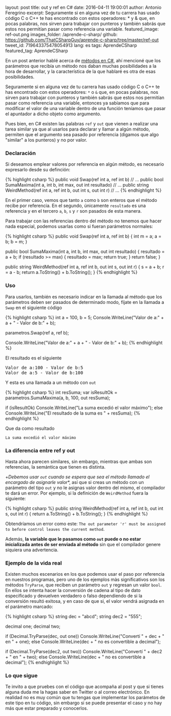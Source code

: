 layout: post
title: out y ref en C#
date: 2016-04-11 19:00:01
author: Antonio Feregrino
excerpt: Seguramente si en alguna vez de tu carrera has usado código C o C++ te has encontrado con estos operadores&#58; &#42; y &amp; que, en pocas palabras, nos sirven para trabajar con punteros y también sabrás que estos nos permitían pasar como referencia una variable.
featured_image: ref-out.png
images_folder: /aprende-c-sharp/
github: https://github.com/ThatCSharpGuy/aprende-c-sharp/tree/master/ref-out
tweet_id: 719643375478054913
lang: es
tags: AprendeCSharp
featured_tag: AprendeCSharp

En un post anterior hablé acerca de <a href="../metodos-c-sharp">métodos en C#</a>, ahí mencioné que los parámetros que recibía un método nos daban muchas posibilidades a la hora de desarrollar, y la característica de la que hablaré es otra de esas posibilidades.

Seguramente si en alguna vez de tu carrera has usado código C o C++ te has encontrado con estos operadores: `*` o  `&` que, en pocas palabras, nos sirven para trabajar con punteros y también sabrás que estos nos permitían pasar como referencia una variable, entonces ya sabíamos que para modificar el valor de una variable dentro de una función teníamos que pasar el apuntador a dicho objeto como argumento.

Pues bien, en C# existen las palabras `ref` y `out` que vienen a realizar una tarea similar ya que al usarlos para declarar y llamar a algún método, permiten que el argumento sea pasado por referencia (digamos que algo "similar" a los punteros) y no por valor.

### Declaración

Si deseamos emplear valores por referencia en algún método, es necesario expresarlo desde su definción:

{% highlight csharp %}
public void Swap(ref int a, ref int b) // ...
public bool SumaMaxima(int a, int b, int max, out int resultado) // ...
public string WeirdMethod(ref int a, ref int b, out int s, out int r) // ...
{% endhighlight %}  

En el primer caso, vemos que tanto `a` como `b` son enteros que el método recibe por referencia. En el segundo, únicamente `resultado` es una referencia y en el tercero `a`, `b`, `s` y `r` son pasados de esta manera.

Para trabajar con las referencias dentro del método no tenemos que hacer nada especial, podemos usarlas como si fueran parámetros normales:

{% highlight csharp %}
public void Swap(ref int a, ref int b)
{
    int m = a;
    a = b;
    b = m;
}

public bool SumaMaxima(int a, int b, int max, out int resultado)
{
    resultado = a + b;
    if (resultado >= max)
    {
        resultado = max;
        return true;
    }
    return false;
}

public string WeirdMethod(ref int a, ref int b, out int s, out int r)
{
    s = a + b;
    r = a - b;
    return a.ToString() + b.ToString();
}
{% endhighlight %}  

### Uso  

Para usarlos, también es necesario indicar en la llamada al método que los parámetros deben ser pasados de determinado modo, fíjate en la llamada a `Swap` en el siguiente código

{% highlight csharp %}
int a = 100, b = 5;
Console.WriteLine("Valor de a:" + a + " - Valor de b:" + b);

parametros.Swap(ref a, ref b);

Console.WriteLine("Valor de a:" + a + " - Valor de b:" + b);
{% endhighlight %}  

El resultado es el siguiente

<pre>
Valor de a:100 - Valor de b:5  
Valor de a:5 - Valor de b:100
</pre>

Y esta es una llamada a un método con `out`

{% highlight csharp %}
int resSuma;
var isResultOk = parametros.SumaMaxima(a, b, 100, out resSuma);

if (isResultOk)
    Console.WriteLine("La suma excedió el valor máximo");
else
    Console.WriteLine("El resultado de la suma es " + resSuma);
{% endhighlight %}  

Que da como resultado
```
La suma excedió el valor máximo
```

### La diferencia entre ref y out

Hasta ahora parecen similares, sin embargo, mientras que ambas son referencias, la semántica que tienen es distinta.

+*Debemos usar `out` cuando se espera que sea el método llamado el encargado de asignarle valor**, así que si creas un método con un parámetro del tipo `out` y no le asignas valor dentro del mismo, el compilador te dará un error. Por ejemplo, si la definición de `WeirdMethod` fuera la siguiente:

{% highlight csharp %}
public string WeirdMethod(ref int a, ref int b, out int s, out int r)
{
    return a.ToString() + b.ToString();
}
{% endhighlight %}  

Obtendríamos un error como este: `The out parameter 'r' must be assigned to before control leaves the current method`.

Además, **la variable que le pasamos como `out` puede o no estar inicializada antes de ser enviada al método** sin que el compilador genere siquiera una advertencia.

### Ejemplo de la vida real
Existen muchos escenarios en los que podemos usar el paso por referencia en nuestros programas, pero uno de los ejemplos màs significativos son los métodos `TryParse`, que reciben un parámetro `out` y regresan un valor `bool`. En ellos se intenta hacer la conversión de cadena al tipo de dato especificado y devuelven verdadero o falso dependiendo de si la conversión resultó exitosa, y en caso de que si, el valor vendrá asignada en el parámetro marcado:

{% highlight csharp %}
string dec = "abcd";
string dec2 = "555";

decimal one;
decimal two;

if (Decimal.TryParse(dec, out one))
    Console.WriteLine("Convertí " + dec + " en " + one);
else
    Console.WriteLine(dec  + " no es convertible a decimal");


if (Decimal.TryParse(dec2, out two))
    Console.WriteLine("Convertí " + dec2 + " en " + two);
else
    Console.WriteLine(dec  + " no es convertible a decimal");
{% endhighlight %}   

### Lo que sigue

Te invito a que pruebes con el código que acompaña al post y que si tienes alguna duda me la hagas saber en Twitter o al correo electrónico. En realidad no es muy común que tu tengas que implementar los parámetos de este tipo en tu código, sin embargo si se puede presentar el caso y no hay más que estar preparado y conocerlos.